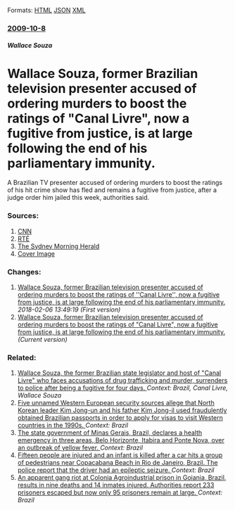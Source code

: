 
Formats: [HTML](/news/2009/10/8/wallace-souza-former-brazilian-television-presenter-accused-of-ordering-murders-to-boost-the-ratings-of-canal-livre-now-a-fugitive-from.html)  [JSON](/news/2009/10/8/wallace-souza-former-brazilian-television-presenter-accused-of-ordering-murders-to-boost-the-ratings-of-canal-livre-now-a-fugitive-from.json)  [XML](/news/2009/10/8/wallace-souza-former-brazilian-television-presenter-accused-of-ordering-murders-to-boost-the-ratings-of-canal-livre-now-a-fugitive-from.xml)  

### [2009-10-8](/news/2009/10/8/index.md)

##### Wallace Souza
#  Wallace Souza, former Brazilian television presenter accused of ordering murders to boost the ratings of "Canal Livre", now a fugitive from justice, is at large following the end of his parliamentary immunity. 

A Brazilian TV presenter accused of ordering murders to boost the ratings of his hit crime show has fled and remains a fugitive from justice, after a judge order him jailed this week, authorities said.


### Sources:

1. [CNN](http://edition.cnn.com/2009/WORLD/americas/10/07/brazil.tv.host.missing/index.html)
2. [RTÉ](http://www.rte.ie/news/2009/1008/brazil.html)
3. [The Sydney Morning Herald](http://www.smh.com.au/world/host-charged-with-ordering-murders-to-bolster-tv-ratings-flees-20091009-gp9g.html)
3. [Cover Image](http://images.smh.com.au/2014/02/12/5155383/FAIRFAX-logo.jpg)

### Changes:

1. [ Wallace Souza, former Brazilian television presenter accused of ordering murders to boost the ratings of ''Canal Livre'', now a fugitive from justice, is at large following the end of his parliamentary immunity. ](/news/2009/10/8/wallace-souza-former-brazilian-television-presenter-accused-of-ordering-murders-to-boost-the-ratings-of-canal-livre-now-a-fugitive-fr.md) _2018-02-06 13:49:19 (First version)_
1. [ Wallace Souza, former Brazilian television presenter accused of ordering murders to boost the ratings of "Canal Livre", now a fugitive from justice, is at large following the end of his parliamentary immunity. ](/news/2009/10/8/wallace-souza-former-brazilian-television-presenter-accused-of-ordering-murders-to-boost-the-ratings-of-canal-livre-now-a-fugitive-from.md) _(Current version)_

### Related:

1. [ Wallace Souza, the former Brazilian state legislator and host of "Canal Livre" who faces accusations of drug trafficking and murder, surrenders to police after being a fugitive for four days. ](/news/2009/10/9/wallace-souza-the-former-brazilian-state-legislator-and-host-of-canal-livre-who-faces-accusations-of-drug-trafficking-and-murder-surren.md) _Context: Brazil, Canal Livre, Wallace Souza_
2. [Five unnamed Western European security sources allege that North Korean leader Kim Jong-un and his father Kim Jong-il used fraudulently obtained Brazilian passports in order to apply for visas to visit Western countries in the 1990s. ](/news/2018/02/27/five-unnamed-western-european-security-sources-allege-that-north-korean-leader-kim-jong-un-and-his-father-kim-jong-il-used-fraudulently-obta.md) _Context: Brazil_
3. [The state government of Minas Gerais, Brazil, declares a health emergency in three areas, Belo Horizonte, Itabira and Ponte Nova, over an outbreak of yellow fever. ](/news/2018/01/20/the-state-government-of-minas-gerais-brazil-declares-a-health-emergency-in-three-areas-belo-horizonte-itabira-and-ponte-nova-over-an-ou.md) _Context: Brazil_
4. [Fifteen people are injured and an infant is killed after a car hits a group of pedestrians near Copacabana Beach in Rio de Janeiro, Brazil. The police report that the driver had an epileptic seizure. ](/news/2018/01/19/fifteen-people-are-injured-and-an-infant-is-killed-after-a-car-hits-a-group-of-pedestrians-near-copacabana-beach-in-rio-de-janeiro-brazil.md) _Context: Brazil_
5. [An apparent gang riot at Colonia Agroindustrial prison in Goiania, Brazil, results in nine deaths and 14 inmates injured. Authorities report 233 prisoners escaped but now only 95 prisoners remain at large. ](/news/2018/01/1/an-apparent-gang-riot-at-colonia-agroindustrial-prison-in-goiac-nia-brazil-results-in-nine-deaths-and-14-inmates-injured-authorities-repor.md) _Context: Brazil_
